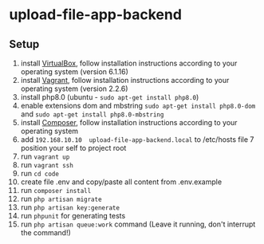 # upload-file-app-backend

## Setup

1. install [VirtualBox](https://www.virtualbox.org/wiki/Downloads), follow installation instructions according to your operating system (version 6.1.16)
2. install [Vagrant](https://www.vagrantup.com/downloads.html), follow installation instructions according to your operating system (version 2.2.6)
3. install php8.0 (ubuntu - `sudo apt-get install php8.0`)
4. enable extensions dom and mbstring `sudo apt-get install php8.0-dom` and `sudo apt-get install php8.0-mbstring`
5. install [Composer](https://getcomposer.org/doc/00-intro.md), follow installation instructions according to your operating system
6. add `192.168.10.10  upload-file-app-backend.local` to /etc/hosts file
7 position your self to project root
8. run `vagrant up`
9. run `vagrant ssh`
10. run `cd code`
11. create file .env and copy/paste all content from .env.example
12. run `composer install`
13. run `php artisan migrate`
14. run `php artisan key:generate`
15. run `phpunit` for generating tests
16. run `php artisan queue:work` command (Leave it running, don't interrupt the command!)
